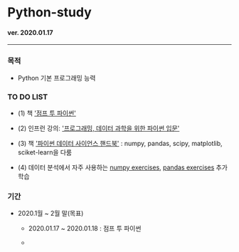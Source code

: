 # Python-study

#### ver. 2020.01.17
- - -

###  목적

- Python 기본 프로그래밍 능력


###  TO DO LIST

  - (1) 책 ['점프 투 파이썬'][link1]

[link1]: https://wikidocs.net/book/1

  - (2) 인프런 강의: ['프로그래밍, 데이터 과학을 위한 파이썬 입문'][link2]

[link2]: https://www.inflearn.com/course/python-%ED%8C%8C%EC%9D%B4%EC%8D%AC-%EC%9E%85%EB%AC%B8-%EA%B0%95%EC%A2%8C#


  - (3) 책 ['파이썬 데이터 사이언스 핸드북'][link3] : numpy, pandas, scipy, matplotlib, sciket-learn을 다룸

[link3]: https://wikibook.co.kr/python-ds-handbook/

  - (4) 데이터 분석에서 자주 사용하는 [numpy exercises][link4], [pandas exercises][link5] 추가 학습
  
  [link4]: https://github.com/rougier/numpy-100
  
  [link5]: https://github.com/guipsamora/pandas_exercises



###  기간

  - 2020.1월 ~ 2월 말(목표)
 
    - 2020.01.17 ~ 2020.01.18 : 점프 투 파이썬
    
    - 

